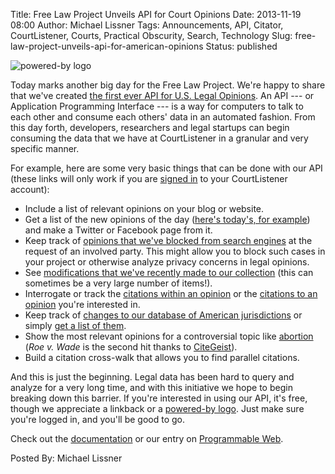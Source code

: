 Title: Free Law Project Unveils API for Court Opinions
Date: 2013-11-19 08:00
Author: Michael Lissner
Tags: Announcements, API, Citator, CourtListener, Courts, Practical Obscurity, Search, Technology
Slug: free-law-project-unveils-api-for-american-opinions
Status: published

![powered-by
logo]({filename}/images/full-light-250w.png)

Today marks another big day for the Free Law Project. We're happy to
share that we've created [the first ever API for U.S. Legal
Opinions](https://www.courtlistener.com/api/rest-info/). An API --- or
Application Programming Interface --- is a way for computers to talk to
each other and consume each others' data in an automated fashion. From
this day forth, developers, researchers and legal startups can begin
consuming the data that we have at CourtListener in a granular and very
specific manner.

For example, here are some very basic things that can be done with our
API (these links will only work if you are [signed
in](https://www.courtlistener.com/sign-in/) to your CourtListener
account):

-   Include a list of relevant opinions on your blog or website.
-   Get a list of the new opinions of the day ([here's today's, for
    example](https://www.courtlistener.com/api/rest/v1/opinion/?date_filed=2013-11-19))
    and make a Twitter or Facebook page from it.
-   Keep track of [opinions that we've blocked from search
    engines](https://www.courtlistener.com/api/rest/v1/opinion/?order_by=-date_blocked&blocked=True&fields=absolute_url,date_blocked,blocked,id&format=json)
    at the request of an involved party. This might allow you to block
    such cases in your project or otherwise analyze privacy concerns in
    legal opinions.
-   See [modifications that we've recently made to our
    collection](https://www.courtlistener.com/api/rest/v1/opinion/?order_by=date_modified)
    (this can sometimes be a very large number of items!).
-   Interrogate or track the [citations within an
    opinion](https://www.courtlistener.com/api/rest/v1/cites/?id=111170)
    or the [citations to an
    opinion](https://www.courtlistener.com/api/rest/v1/cited-by/?id=111170)
    you're interested in.
-   Keep track of [changes to our database of American
    jurisdictions](https://www.courtlistener.com/api/rest/v1/jurisdiction/?order_by=-date_modified)
    or simply [get a list of
    them](https://www.courtlistener.com/api/rest/v1/jurisdiction/).
-   Show the most relevant opinions for a controversial topic like
    [abortion](https://www.courtlistener.com/api/rest/v1/search/?order_by=score+desc&q=abortion)
    (*Roe v. Wade* is the second hit thanks to
    [CiteGeist](/2013/11/12/courtlistener-improves-search-results-thanks-to-volunteer-contributor/)).
-   Build a citation cross-walk that allows you to find parallel
    citations.

And this is just the beginning. Legal data has been hard to query and
analyze for a very long time, and with this initiative we hope to begin
breaking down this barrier. If you're interested in using our API, it's
free, though we appreciate a linkback or a [powered-by
logo](/about/assets/#powered-by). Just make sure you're logged in, and
you'll be good to go.

Check out the
[documentation](https://www.courtlistener.com/api/rest-info/) or our
entry on [Programmable
Web](http://www.programmableweb.com/api/courtlistener).

Posted By: Michael Lissner

